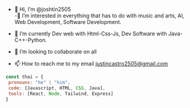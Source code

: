 - 👋 Hi, I’m @joshtin2505   
-👀 I’m interested in everything that has to do with music and arts, AI, Web Development, Software Development.
- 🌱 I’m currently Dev web with Html-Css-Js, Dev Software with Java-C++-Python.

- 💞️ I’m looking to collaborate on all
- 📫 How to reach me to my email justincastro2505@gmail.com

 ```javascript
const thai = {
  pronouns: "he" | "him",
  code: [Javascript, HTML, CSS, Java],
  tools: [React, Node, Tailwind, Express]
}
```
<!---
joshtin2505/joshtin2505 is a ✨ special ✨ repository because its `README.md` (this file) appears on your GitHub profile.
You can click the Preview link to take a look at your changes.
--->
